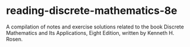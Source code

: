 # reading-discrete-mathematics-8e
A compilation of notes and exercise solutions related to the book Discrete Mathematics and Its Applications, Eight Edition, written by Kenneth H. Rosen.

